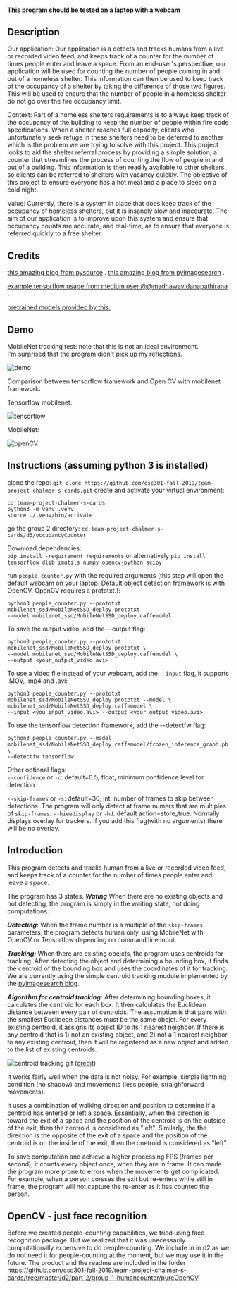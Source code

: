 #### This program should be tested on a laptop with a webcam

## Description
Our application: Our application is a detects and tracks humans from a live or recorded video feed, and keeps track of a counter for the number of times people enter and leave a space.  From an end-user's perspective, our application will be used for counting the number of people coming in and out of a homeless shelter.  This information can then be used to keep track of the occupancy of a shelter by taking the difference of those two figures.  This will be used to ensure that the number of people in a homeless shelter do not go over the fire occupancy limit.

Context: Part of a homeless shelters requirements is to always keep track of the occupancy of the building to keep the number of people within fire code specifications. When a shelter reaches full capacity, clients who unfortunately seek refuge in these shelters need to be deferred to another which is the problem we are trying to solve with this project.  This project looks to aid the shelter referral process by providing a simple solution; a counter that streamlines the process of counting the flow of people in and out of a building. This information is then readily available to other shelters so clients can be referred to shelters with vacancy quickly.  The objective of this project to ensure everyone has a hot meal and a place to sleep on a cold night.

Value: Currently, there is a system in place that does keep track of the occupancy of homeless shelters, but it is insanely slow and inaccurate.  The aim of our application is to improve upon this system and ensure that occupancy counts are accurate, and real-time, as to ensure that everyone is referred quickly to a free shelter.

## Credits 
[this amazing blog from pysource](https://pysource.com/2019/07/08/yolo-real-time-detection-on-cpu/) . 
[this amazing blog from pyimagesearch](https://www.pyimagesearch.com/2018/08/13/opencv-people-counter/) . 


[example tensorflow usage from medium user @@madhawavidanapathirana](https://medium.com/@madhawavidanapathirana/real-time-human-detection-in-computer-vision-part-2-c7eda27115c6) . 


[pretrained models provided by this:](https://github.com/tensorflow/models/blob/master/research/object_detection/g3doc/detection_model_zoo.md#coco-trained-models-coco-models)


## Demo
MobileNet tracking test: note that this is not an ideal environment.  
I'm surprised that the program didn't pick up my reflections.

![demo](cvtest.gif)  


Comparison between tensorflow framework and Open CV with mobilenet framework.  

Tensorflow mobilenet:  

![tensorflow](tensorflow.gif)  

MobileNet:  

![openCV](opencv.gif)

## Instructions (assuming python 3 is installed)
clone the repo:
`git clone https://github.com/csc301-fall-2019/team-project-chalmer-s-cards.git`
create and activate your virtual environment:
```
cd team-project-chalmer-s-cards
python3 -m venv .venv
source ./.venv/bin/activate
```

go the group 2 directory:
```cd team-project-chalmer-s-cards/d3/occupancyCounter```

Download dependencies:  
```pip install -requirement requirements``` or alternatively ```pip install tensorflow dlib imutils numpy opencv-python scipy```


run `people_counter.py` with the required arguments (this step will open the default webcam on your laptop. Default object detection framework is with OpenCV. OpenCV requires a prototxt.):
```
python3 people_counter.py --prototxt mobilenet_ssd/MobileNetSSD_deploy.prototxt 
--model mobilenet_ssd/MobileNetSSD_deploy.caffemodel
```

To save the output video, add the --output flag:    
```
python3 people_counter.py --prototxt mobilenet_ssd/MobileNetSSD_deploy.prototxt \
--model mobilenet_ssd/MobileNetSSD_deploy.caffemodel \
--output <your_output_video.avi>
```


To use a video file instead of your webcam, add the `--input` flag, it supports .MOV, .mp4 and .avi:
```
python3 people_counter.py --prototxt mobilenet_ssd/MobileNetSSD_deploy.prototxt --model \
mobilenet_ssd/MobileNetSSD_deploy.caffemodel \
--input <you_input_video.avi> --output <your_output_video.avi>
```

To use the tensorflow detection framework, add the --detectfw flag:
```
python3 people_counter.py --model mobilenet_ssd/MobileNetSSD_deploy.caffemodel/frozen_inference_graph.pb \
--detectfw tensorflow
```

Other optional flags:  
`--confidence` or `-c`: default=0.5, float, minimum confidence level for detection  

`--skip-frames` or `-s`: default=30, int, number of frames to skip between detections. The program will only detect at frame numers that are multiples of `skip-frames`.
`--hieedisplay` or `-hd`: default action=store_true. Normally displays overlay for trackers. If you add this flag(with no arguments) there will be no overlay.


## Introduction
This program detects and tracks human from a live or recorded video feed, and keeps track of a counter for the number of times people enter and leave a space. 

The program has 3 states.
***Wating***
When there are no existing objects and not detecting, the program is simply in the waiting state, not doing computations. 
  
***Detecting:***
When the frame number is a multiple of the `skip-frames` parameters, the program detects human only, using MobileNet with OpenCV or Tensorflow depending on command line input.

***Tracking:***
When there are existing obejcts, the program uses centroids for tracking. After detecting the object and determining a bounding box, it finds the centroid of the bounding box and uses the coordinates of it for tracking. We are currently using the simple centroid tracking module implemented by the [pyimagesearch blog](www.pyimagesearch.com).  

***Algorithm for centroid tracking:***
After determining bounding boxes, it calculates the centroid for each box. It then calculates the Euclidean distance between every pair of centroids. The assumption is that pairs with the smallest Euclidean distances must be the same obejct. For every existing centroid, it assigns its object ID to its 1 nearest neighbor. If there is any centroid that is 1) not an existing object, and 2) not a 1 nearest neighbor to any existing centroid, then it will be registered as a new object and added to the list of existing centroids. 

![centroid tracking gif](https://s3-us-west-2.amazonaws.com/static.pyimagesearch.com/people-counting/opencv_people_counter_centroid_tracking.gif) ([credit](https://www.pyimagesearch.com/2018/08/13/opencv-people-counter/))

It works fairly well when the data is not noisy. For example, simple lightning condition (no shadow) and movements (less people, straighforward movements). 


It uses a combination of walking direction and position to determine if a centroid has entered or left a space. Essentially, when the direction is toward the exit of a space and the position of the centroid is on the outside of the exit, then the centroid is considered as "left". Similarly, the the direction is the opposite of the exit of a space and the position of the centroid is on the inside of the exit, then the cnetroid is considered as "left". 

To save computation and achieve a higher processing FPS (frames per second), it counts every object once, when they are in frame. It can made the program more prone to errors when the movements get complicated. For example, when a person corsses the exit but re-enters while still in frame, the program will not capture the re-enter as it has counted the person. 

## OpenCV - just face recognition
Before we created people-counting capabilities, we tried using face recognition package. But we realized that it was unecessarily computationally expensive to do people-counting. We include in in d2 as we do not need it for people-counting at the moment, but we may use it in the future. The product and the readme are included in the folder https://github.com/csc301-fall-2019/team-project-chalmer-s-cards/tree/master/d2/part-2/group-1-humancounter/pureOpenCV. 
